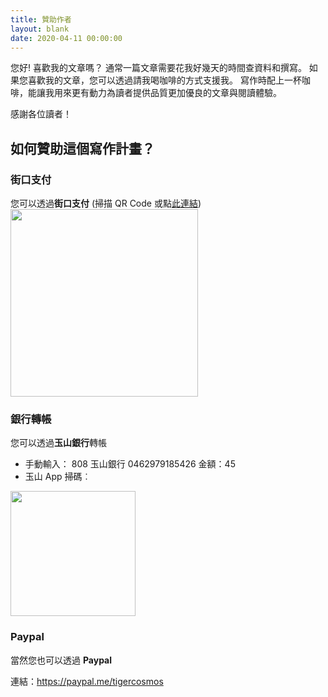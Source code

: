 ```yaml
---
title: 贊助作者
layout: blank
date: 2020-04-11 00:00:00
---
```


您好! 
喜歡我的文章嗎？
通常一篇文章需要花我好幾天的時間查資料和撰寫。
如果您喜歡我的文章，您可以透過請我喝咖啡的方式支援我。
寫作時配上一杯咖啡，能讓我用來更有動力為讀者提供品質更加優良的文章與閱讀體驗。

感謝各位讀者！

## 如何贊助這個寫作計畫？

### 街口支付

您可以透過**街口支付** (掃描 QR Code 或點[此連結](https://www.jkopay.com/transfer?j=Transfer:900347084))
<img src="https://user-images.githubusercontent.com/18013815/79032620-8ef92100-7bda-11ea-8c29-f4f1a3be8fdb.png" width="300px">

### 銀行轉帳

您可以透過**玉山銀行**轉帳
- 手動輸入： 808 玉山銀行 0462979185426 金額：45
- 玉山 App 掃碼︰
<img src="https://user-images.githubusercontent.com/18013815/118236826-252c0480-b4c9-11eb-856d-b907dcc3a989.png" width="200px">

### Paypal

當然您也可以透過 **Paypal**

連結：https://paypal.me/tigercosmos
